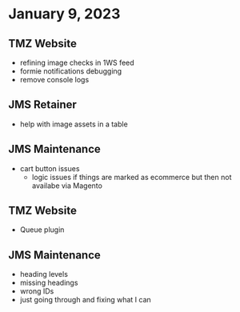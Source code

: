 # January 9, 2023

## TMZ Website
- refining image checks in 1WS feed
- formie notifications debugging
- remove console logs

## JMS Retainer
- help with image assets in a table

## JMS Maintenance
- cart button issues
	- logic issues if things are marked as ecommerce but then not availabe via Magento

## TMZ Website
- Queue plugin

## JMS Maintenance
- heading levels
- missing headings
- wrong IDs
- just going through and fixing what I can